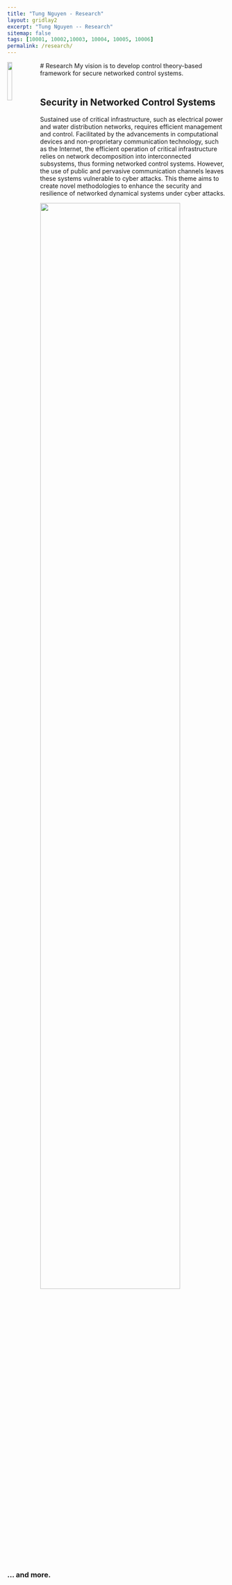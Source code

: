 ```yaml
---
title: "Tung Nguyen - Research"
layout: gridlay2
excerpt: "Tung Nguyen -- Research"
sitemap: false
tags: [10001, 10002,10003, 10004, 10005, 10006]
permalink: /research/
---
```



<img src="{{ site.url }}{{ site.baseurl }}/images/logopic/Personal_photo.JPG" class="img-responsive" width="15%" style="float: left"/>
# Research
My vision is to develop control theory-based framework for secure networked control systems.
<br />
<br />

## Security in Networked Control Systems
Sustained use of critical infrastructure, such as electrical power and water distribution networks, requires efficient management and control. Facilitated by the advancements in computational devices and non-proprietary communication technology, such as the Internet, the efficient operation of critical infrastructure relies on network decomposition into interconnected subsystems, thus forming networked control systems. However, the use of public and pervasive communication channels leaves these systems vulnerable to cyber attacks. This theme aims to create novel methodologies to enhance the security and resilience of networked dynamical systems under cyber attacks.

<img src="{{ site.url }}{{ site.baseurl }}/images/posts/Docking.png" class="img-responsive" width="80%" class="center"/>



### ... and more.

